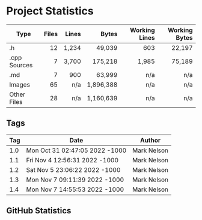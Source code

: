 Project Statistics
==================

| Type         | Files | Lines | Bytes | Working Lines | Working Bytes |
|--------------|------:|------:|------:|--------------:|--------------:|
|.h|12|1,234|49,039|603|22,197|
|.cpp Sources|7|3,700|175,218|1,985|75,189|
|.md|7|900|63,999|n/a|n/a|
|Images|65|n/a|1,896,388|n/a|n/a|
|Other Files|28|n/a|1,160,639|n/a|n/a|

## Tags
| Tag | Date | Author |
|-----|------|--------|
|1.0|Mon Oct 31 02:47:05 2022 -1000|Mark Nelson|
|1.1|Fri Nov 4 12:56:31 2022 -1000|Mark Nelson|
|1.2|Sat Nov 5 23:06:22 2022 -1000|Mark Nelson|
|1.3|Mon Nov 7 09:11:39 2022 -1000|Mark Nelson|
|1.4|Mon Nov 7 14:55:53 2022 -1000|Mark Nelson|


## GitHub Statistics

